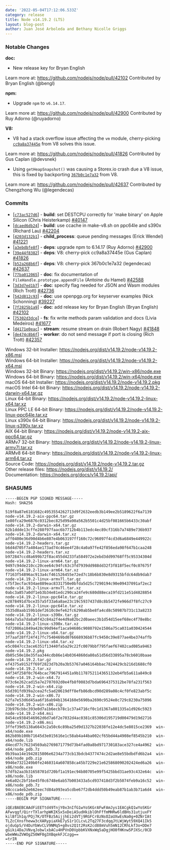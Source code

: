 ```yaml
---
date: '2022-05-04T17:12:06.533Z'
category: release
title: Node v14.19.2 (LTS)
layout: blog-post
author: Juan José Arboleda and Bethany Nicolle Griggs
---
```


### Notable Changes

**doc:**

- New release key for Bryan English

Learn more at: <https://github.com/nodejs/node/pull/42102>
Contributed by Bryan English (@bengl)

**npm:**

- Upgrade `npm` to `v6.14.17`.

Learn more at: <https://github.com/nodejs/node/pull/42900>
Contributed by Ruy Adorno (@ruyadorno)

**V8:**

- V8 had a stack overflow issue affecting the `vm` module, cherry-picking [`cc9a8a37445e`](https://github.com/v8/v8/commit/cc9a8a37445eeffff17474020bb6038c2f9af9fc)
  from V8 solves this issue.

Learn more at: <https://github.com/nodejs/node/pull/41826>
Contributed by Gus Caplan (@devsnek)

- Using `getHeapSnapshot()` was causing a Storex.io crash due a V8 issue, this is fixed by backporting [`367b0c1e7a32`](https://github.com/v8/v8/commit/367b0c1e7a323deafeab56736b01bc7e14fc1998)
  from V8.

Learn more at: <https://github.com/nodejs/node/pull/42637>
Contributed by Chengzhong Wu (@legendecas)

### Commits

- \[[`c73ac527d6`](https://github.com/nodejs/node/commit/c73ac527d6)] - **build**: set DESTCPU correctly for 'make binary' on Apple Silicon (Chris Heisterkamp) [#40147](https://github.com/nodejs/node/pull/40147)
- \[[`dcaed6db24`](https://github.com/nodejs/node/commit/dcaed6db24)] - **build**: use ccache in make-v8.sh on ppc64le and s390x (Richard Lau) [#42204](https://github.com/nodejs/node/pull/42204)
- \[[`4203d132b1`](https://github.com/nodejs/node/commit/4203d132b1)] - **child_process**: queue pending messages (Erick Wendel) [#41221](https://github.com/nodejs/node/pull/41221)
- \[[`a3ebdbfe8f`](https://github.com/nodejs/node/commit/a3ebdbfe8f)] - **deps**: upgrade npm to 6.14.17 (Ruy Adorno) [#42900](https://github.com/nodejs/node/pull/42900)
- \[[`39e44f8382`](https://github.com/nodejs/node/commit/39e44f8382)] - **deps**: V8: cherry-pick cc9a8a37445e (Gus Caplan) [#41826](https://github.com/nodejs/node/pull/41826)
- \[[`b52a268b6f`](https://github.com/nodejs/node/commit/b52a268b6f)] - **deps**: V8: cherry-pick 367b0c1e7a32 (legendecas) [#42637](https://github.com/nodejs/node/pull/42637)
- \[[`77ba012065`](https://github.com/nodejs/node/commit/77ba012065)] - **doc**: fix documentation of `FileHandle.prototype.appendFile` (Antoine du Hamel) [#42588](https://github.com/nodejs/node/pull/42588)
- \[[`3d3d7ed1b7`](https://github.com/nodejs/node/commit/3d3d7ed1b7)] - **doc**: specify flag needed for JSON and Wasm modules (Rich Trott) [#42736](https://github.com/nodejs/node/pull/42736)
- \[[`542d812c93`](https://github.com/nodejs/node/commit/542d812c93)] - **doc**: use openpgp.org for keyserver examples (Nick Schonning) [#39227](https://github.com/nodejs/node/pull/39227)
- \[[`7f2825b1a9`](https://github.com/nodejs/node/commit/7f2825b1a9)] - **doc**: add release key for Bryan English (Bryan English) [#42102](https://github.com/nodejs/node/pull/42102)
- \[[`75302d3dce`](https://github.com/nodejs/node/commit/75302d3dce)] - **fs**: fix write methods param validation and docs (Livia Medeiros) [#41677](https://github.com/nodejs/node/pull/41677)
- \[[`d4171e0eac`](https://github.com/nodejs/node/commit/d4171e0eac)] - **stream**: resume stream on drain (Robert Nagy) [#41848](https://github.com/nodejs/node/pull/41848)
- \[[`de474c8b6f`](https://github.com/nodejs/node/commit/de474c8b6f)] - **worker**: do not send message if port is closing (Rich Trott) [#42357](https://github.com/nodejs/node/pull/42357)

Windows 32-bit Installer: https://nodejs.org/dist/v14.19.2/node-v14.19.2-x86.msi \
Windows 64-bit Installer: https://nodejs.org/dist/v14.19.2/node-v14.19.2-x64.msi \
Windows 32-bit Binary: https://nodejs.org/dist/v14.19.2/win-x86/node.exe \
Windows 64-bit Binary: https://nodejs.org/dist/v14.19.2/win-x64/node.exe \
macOS 64-bit Installer: https://nodejs.org/dist/v14.19.2/node-v14.19.2.pkg \
macOS Intel 64-bit Binary: https://nodejs.org/dist/v14.19.2/node-v14.19.2-darwin-x64.tar.gz \
Linux 64-bit Binary: https://nodejs.org/dist/v14.19.2/node-v14.19.2-linux-x64.tar.xz \
Linux PPC LE 64-bit Binary: https://nodejs.org/dist/v14.19.2/node-v14.19.2-linux-ppc64le.tar.xz \
Linux s390x 64-bit Binary: https://nodejs.org/dist/v14.19.2/node-v14.19.2-linux-s390x.tar.xz \
AIX 64-bit Binary: https://nodejs.org/dist/v14.19.2/node-v14.19.2-aix-ppc64.tar.gz \
ARMv7 32-bit Binary: https://nodejs.org/dist/v14.19.2/node-v14.19.2-linux-armv7l.tar.xz \
ARMv8 64-bit Binary: https://nodejs.org/dist/v14.19.2/node-v14.19.2-linux-arm64.tar.xz \
Source Code: https://nodejs.org/dist/v14.19.2/node-v14.19.2.tar.gz \
Other release files: https://nodejs.org/dist/v14.19.2/ \
Documentation: https://nodejs.org/docs/v14.19.2/api/

### SHASUMS

```
-----BEGIN PGP SIGNED MESSAGE-----
Hash: SHA256

519f8a87e6181682c4953554262713d9f2632eedb3b149ee2b5189622f6a7139  node-v14.19.2-aix-ppc64.tar.gz
1e80fca29e6876c0312bec825d99a90a562b5501c4d25bf081665b6433c30abf  node-v14.19.2-darwin-x64.tar.gz
62b1ddde13cffe288f97faac6b7712b4b113edc4ec89cf316b7a7489e736b937  node-v14.19.2-darwin-x64.tar.xz
aff0400e36d90d4b6e807e4b063197ff160c72c96097f4cd3d6a6849e449922c  node-v14.19.2-headers.tar.gz
b6d4d705f7a404ae173ad74c46ee4f28c4a0a97fe42f856eda98f647b1caa248  node-v14.19.2-headers.tar.xz
b972847ccd8a699b72f8ac455d4233fa584972e2ebd3dd99768ff5c95334304d  node-v14.19.2-linux-arm64.tar.gz
9497c94de210cc20cee64c94fc63c3fd7939dd988dd32f3f818f5ecf0c07675f  node-v14.19.2-linux-arm64.tar.xz
f7163f54896ac913a4cf461526455e72ed7c18b6b830e8d9315bfdc64db9dab7  node-v14.19.2-linux-armv7l.tar.gz
cf5f3ecfac934ae889eac8331750e0bfda5d25c7290194c90e09437091af2ec2  node-v14.19.2-linux-armv7l.tar.xz
0abc3a857a0df1eb3b34e81edc290ca24fe9c680d88eca19fd211e51d4828854  node-v14.19.2-linux-ppc64le.tar.gz
e2878491d7bce357a5f33a6a8ae23c19c5937437d8c8b5472fe966d7f8fc27c9  node-v14.19.2-linux-ppc64le.tar.xz
3535d8aab159b1def2610c0efe62fc6290ab5be8fa4cd8c50987b731c13a8233  node-v14.19.2-linux-s390x.tar.gz
b64a7a5a7da8a0f42c84a2f4e4d9a82bc2d0aeec3b1d54d15eef68ec4f78e8bc  node-v14.19.2-linux-s390x.tar.xz
fd72086a1849a428c99d94ef1aca94686c9080792e1586a75ca031a030424544  node-v14.19.2-linux-x64.tar.gz
3f7aaf28ff24f417fc7540469bd076668936b87fc9450c39e877ae4be374affb  node-v14.19.2-linux-x64.tar.xz
e5c0847cc3ace6351f13440fa5a29c22fc0079bbf795faef67402cad085a9463  node-v14.19.2.pkg
db05c50e18e35faa344cdb86e14b0364860da80a51d56d33895a78cb6010baae  node-v14.19.2.tar.gz
ef4375a9152ff69f2823d7b20a3b53767a046164bbac7824429cb216d1688cf0  node-v14.19.2.tar.xz
64f34f258f0c764bcac7967914451a9b1178752114365132eb4fb5a611a849c8  node-v14.19.2-win-x64.7z
073c6e262cad15a7e2707692d0e4fb8f0083d7bda6964375312be78fa231f563  node-v14.19.2-win-x64.zip
b5d391fd939a2cea2fc5ad20619dff8efb86dbcd90d289a08c4cf0fe823abf5c  node-v14.19.2-win-x86.7z
62fa7e53d6d45aa6f16ab94b1364160e5690ba2690c9524e8c729c8230a75096  node-v14.19.2-win-x86.zip
23b976cbbc393e0d7a1b6ecb78c1c37a4716cf0c1d1367a801335a1d926c5923  node-v14.19.2-x64.msi
8454ce9384546962d6d7a6f2e7032d4ac0381c85306d195719d00479d19d2716  node-v14.19.2-x86.msi
3ffef39d5138a6643c2a50c6c89ba25d9d1327b22038fe12e4dc5e8015ce2369  win-x64/node.exe
862b89b100b71645d3e015616e1c58ab4a44ba002cf65bd44a4908ef8545b210  win-x64/node.lib
d4ecd77c76234569ab2769871779d73b4fad0a8bd971730183ace327ce4a4962  win-x64/node_pdb.7z
0b39aa14e1942815806e6234a773cb13bdcb4377474c2d2ae8e55bdbdfd6b2a4  win-x64/node_pdb.zip
9946e7321249b0fe2460314a607858ca45b7229e21e625868090202424ed6a26  win-x86/node.exe
57dfb2aa3b31658701d720bf1a191ec94b80705e99f5425bbd31ae93c432e64c  win-x86/node.lib
4e6a02c2bf16e45f0c6748e6ab57b003433a5cd937418d3f2b5074feb9a16c52  win-x86/node_pdb.7z
94ccca4eb2e662eec7d84a993ea5cdbe67f2db4ddd50b49eab87b1ab3b71a6d4  win-x86/node_pdb.zip
-----BEGIN PGP SIGNATURE-----

iQEzBAEBCAAdFiEETtd49TnjY0x3nIfG1wYoSKGrAFwFAmJys1EACgkQ1wYoSKGr
AFwvqgf/QirrTXlarhpWKIKSx5xDeiA5udHkiblOhFffmMHRw6ldBHs31utjuxFY
kilBf1h1q/PQj7K/OTFBz5AijjhEi2dVTj9RGFCr8zNsO2aUXwEsNa0g+0ZNrIAt
TLZcCXnsfheww3cXARypiaXkE7yS1r1CLcvL2Tq27F3cdqqJtLWjWyt59XQ41Ik5
ojduGpS/V4DuYbWvCLV9NMq5+g0vs2Q1t2RsK2cd88mVuh5mN12CRhLkf3o+DDe7
gGiki4DaJVNvqJobwlxbACu4HPVnD0VpbbKVXNxWq5aDgjHO0fHKnw5PJXSc/0CD
wbeWWuZVWOgZ50WF0g3XBqekFJCzgg==
=trIR
-----END PGP SIGNATURE-----

```
